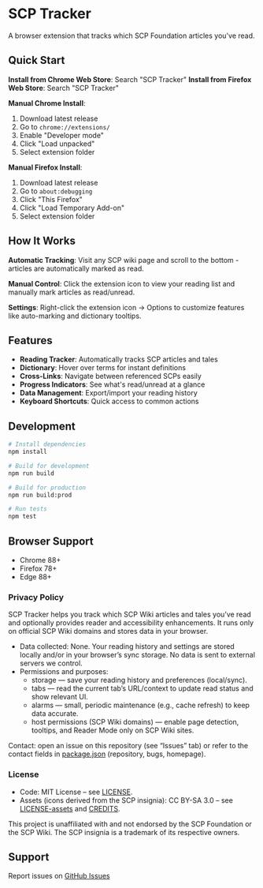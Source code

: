 # SCP Tracker

A browser extension that tracks which SCP Foundation articles you've read.

## Quick Start

**Install from Chrome Web Store**: Search "SCP Tracker"
**Install from Firefox Web Store**: Search "SCP Tracker"

**Manual Chrome Install**:
1. Download latest release
2. Go to `chrome://extensions/`
3. Enable "Developer mode"
4. Click "Load unpacked"
5. Select extension folder

**Manual Firefox Install**:
1. Download latest release
2. Go to `about:debugging`
3. Click "This Firefox"
4. Click "Load Temporary Add-on"
5. Select extension folder

## How It Works

**Automatic Tracking**: Visit any SCP wiki page and scroll to the bottom - articles are automatically marked as read.

**Manual Control**: Click the extension icon to view your reading list and manually mark articles as read/unread.

**Settings**: Right-click the extension icon → Options to customize features like auto-marking and dictionary tooltips.

## Features

- **Reading Tracker**: Automatically tracks SCP articles and tales
- **Dictionary**: Hover over terms for instant definitions
- **Cross-Links**: Navigate between referenced SCPs easily
- **Progress Indicators**: See what's read/unread at a glance
- **Data Management**: Export/import your reading history
- **Keyboard Shortcuts**: Quick access to common actions

## Development

```bash
# Install dependencies
npm install

# Build for development
npm run build

# Build for production
npm run build:prod

# Run tests
npm test
```

## Browser Support

- Chrome 88+
- Firefox 78+
- Edge 88+


### Privacy Policy

SCP Tracker helps you track which SCP Wiki articles and tales you’ve read and optionally provides reader and accessibility enhancements. It runs only on official SCP Wiki domains and stores data in your browser.

- Data collected: None. Your reading history and settings are stored locally and/or in your browser’s sync storage. No data is sent to external servers we control.
- Permissions and purposes:
  - storage — save your reading history and preferences (local/sync).
  - tabs — read the current tab’s URL/context to update read status and show relevant UI.
  - alarms — small, periodic maintenance (e.g., cache refresh) to keep data accurate.
  - host permissions (SCP Wiki domains) — enable page detection, tooltips, and Reader Mode only on SCP Wiki sites.

Contact: open an issue on this repository (see “Issues” tab) or refer to the contact fields in [package.json](package.json) (repository, bugs, homepage).

### License

- Code: MIT License – see [LICENSE](LICENSE).
- Assets (icons derived from the SCP insignia): CC BY-SA 3.0 – see [LICENSE-assets](LICENSE-assets) and [CREDITS](CREDITS.md).

This project is unaffiliated with and not endorsed by the SCP Foundation or the SCP Wiki. The SCP insignia is a trademark of its respective owners.

## Support

Report issues on [GitHub Issues](https://github.com/Masterlincs/scp-tracker/issues)